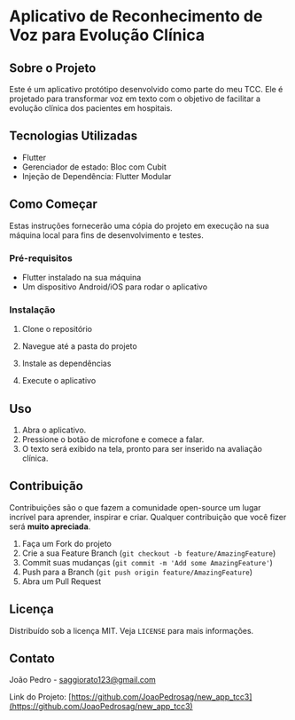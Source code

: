 # Aplicativo de Reconhecimento de Voz para Evolução Clínica

## Sobre o Projeto

Este é um aplicativo protótipo desenvolvido como parte do meu TCC. Ele é projetado para transformar voz em texto com o objetivo de facilitar a evolução clínica dos pacientes em hospitais.

## Tecnologias Utilizadas

- Flutter
- Gerenciador de estado: Bloc com Cubit
- Injeção de Dependência: Flutter Modular

## Como Começar

Estas instruções fornecerão uma cópia do projeto em execução na sua máquina local para fins de desenvolvimento e testes.

### Pré-requisitos

- Flutter instalado na sua máquina
- Um dispositivo Android/iOS para rodar o aplicativo

### Instalação

1. Clone o repositório

2. Navegue até a pasta do projeto

3. Instale as dependências

4. Execute o aplicativo

## Uso

1. Abra o aplicativo.
2. Pressione o botão de microfone e comece a falar.
3. O texto será exibido na tela, pronto para ser inserido na avaliação clínica.

## Contribuição

Contribuições são o que fazem a comunidade open-source um lugar incrível para aprender, inspirar e criar. Qualquer contribuição que você fizer será **muito apreciada**.

1. Faça um Fork do projeto
2. Crie a sua Feature Branch (`git checkout -b feature/AmazingFeature`)
3. Commit suas mudanças (`git commit -m 'Add some AmazingFeature'`)
4. Push para a Branch (`git push origin feature/AmazingFeature`)
5. Abra um Pull Request

## Licença

Distribuído sob a licença MIT. Veja `LICENSE` para mais informações.

## Contato

João Pedro - [saggiorato123@gmail.com](mailto:saggiorato123@gmail.com)

Link do Projeto: [https://github.com/JoaoPedrosag/new_app_tcc3](https://github.com/JoaoPedrosag/new_app_tcc3)
